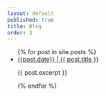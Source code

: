 ```yaml
---
layout: default
published: true
title: Blog
order: 3
---
```

<body>
  <ul>
    {% for post in site.posts %}
      <li>
        <a class="post-title" href="{{ post.url }}">{{post.date}} | {{ post.title }}</a>
        <p>{{ post.excerpt }}</p>
      </li>
    {% endfor %}
  </ul>
<body>
